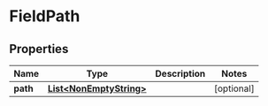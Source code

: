 
# FieldPath

## Properties
Name | Type | Description | Notes
------------ | ------------- | ------------- | -------------
**path** | [**List&lt;NonEmptyString&gt;**](NonEmptyString.md) |  |  [optional]



